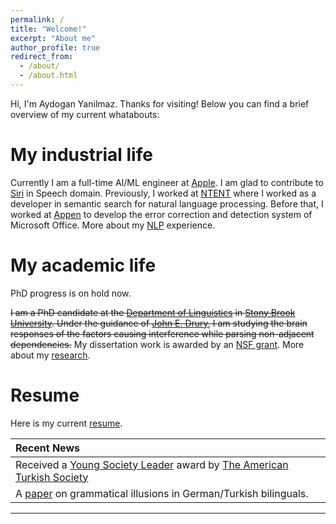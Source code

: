 ```yaml
---
permalink: /
title: "Welcome!"
excerpt: "About me"
author_profile: true
redirect_from: 
  - /about/
  - /about.html
---
```



Hi, I'm Aydogan Yanilmaz. Thanks for visiting! Below you can find a brief overview of my current whatabouts:

My industrial life
======

Currently I am a full-time AI/ML engineer at <a href="http://www.apple.com/" target="_blank">Apple</a>. I am glad to contribute to <a href="http://www.apple.com/siri/" target="_blank">Siri</a> in Speech domain. Previously, I worked at <a href="http://www.ntent.com/" target="_blank">NTENT</a> where I worked as a developer in semantic search for 
natural language processing. Before that, I worked at <a href="http://www.appen.com/" target="_blank">Appen</a> to develop the error correction and detection system of Microsoft Office. More about my <a href="https://aydoganyanilmaz.github.io/nlp/">NLP</a> experience.  

My academic life
======
PhD progress is on hold now.

~~I am a PhD candidate at the <a href="https://linguistics.stonybrook.edu" target="_blank">Department of Linguistics</a> in <a href="https://www.stonybrook.edu" target="_blank">Stony Brook University</a>. Under the guidance of <a href="https://linguistics.stonybrook.edu/faculty/john.drury" target="_blank">John E. Drury</a>, I am studying the brain responses of the factors causing interference while parsing non-adjacent dependencies.~~  My dissertation work is awarded by an <a href="https://www.nsf.gov/awardsearch/showAward?AWD_ID=1730289&HistoricalAwards=false" target="_blank">NSF grant</a>. More about my <a href="https://aydoganyanilmaz.github.io/research/">research</a>. 

Resume
======

Here is my current <a href="https://github.com/aydoganyanilmaz/aydoganyanilmaz.github.io/blob/master/files/AydoganCV2020.pdf" target="_blank">resume</a>.

| Recent News   |
| :------------ |
| Received a <a href="https://www.prnewswire.com/news-releases/the-american-turkish-society-announces-its-ninth-class-of-young-society-leaders-301203003.html" target="_blank">Young Society Leader</a> award by <a href="https://www.americanturkishsociety.org/" target="_blank">The American Turkish Society</a>|
| A <a href="https://par.nsf.gov/servlets/purl/10131048" target="_blank">paper</a> on grammatical illusions in German/Turkish bilinguals.|

---
